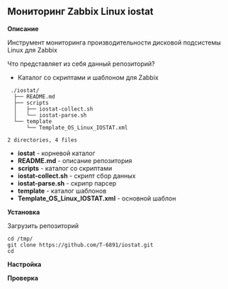 **Мониторинг Zabbix Linux iostat** 
-----

**Описание**

Инструмент мониторинга производительности дисковой подсистемы Linux для Zabbix

Что представляет из себя данный репозиторий?

* Каталог со скриптами и шаблоном для Zabbix

```
 ./iostat/
  ├── README.md
  ├── scripts
  │   ├── iostat-collect.sh
  │   └── iostat-parse.sh
  └── template
      └── Template_OS_Linux_IOSTAT.xml

2 directories, 4 files
```
 * **iostat** - корневой каталог
 * **README.md** - описание репозитория
 * **scripts** - каталог со скриптами
 * **iostat-collect.sh** - скрипт сбор данных
 * **iostat-parse.sh** - скрипр парсер
 * **template** - каталог шаблонов
 * **Template_OS_Linux_IOSTAT.xml** - основной шаблон


**Установка**

Загрузить репозиторий
```
cd /tmp/
git clone https://github.com/T-6891/iostat.git
cd 
```

**Настройка**


**Проверка**
